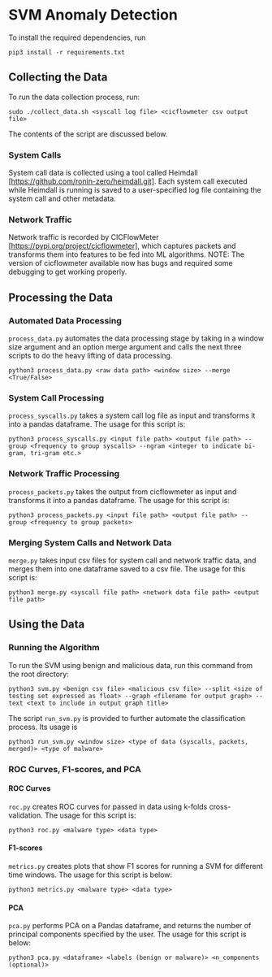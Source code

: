 # SVM Anomaly Detection

To install the required dependencies, run
```
pip3 install -r requirements.txt
```

## Collecting the Data
To run the data collection process, run:
```
sudo ./collect_data.sh <syscall log file> <cicflowmeter csv output file>
```
The contents of the script are discussed below.

### System Calls
System call data is collected using a tool called Heimdall [https://github.com/ronin-zero/heimdall.git]. Each system call executed while Heimdall is running is saved to a user-specified log file containing the system call and other metadata.

### Network Traffic 
Network traffic is recorded by CICFlowMeter [https://pypi.org/project/cicflowmeter], which captures packets and transforms them into features to be fed into ML algorithms. NOTE: The version of cicflowmeter available now has bugs and required some debugging to get working properly.

## Processing the Data
### Automated Data Processing
```process_data.py``` automates the data processing stage by taking in a window size argument and an option merge argument and calls the next three scripts to do the heavy lifting of data processing.
```
python3 process_data.py <raw data path> <window size> --merge <True/False>
```

### System Call Processing
```process_syscalls.py``` takes a system call log file as input and transforms it into a pandas dataframe. The usage for this script is:
```
python3 process_syscalls.py <input file path> <output file path> --group <frequency to group syscalls> --ngram <integer to indicate bi-gram, tri-gram etc.>
```

### Network Traffic Processing
```process_packets.py``` takes the output from cicflowmeter as input and transforms it into a pandas dataframe. The usage for this script is:
```
python3 process_packets.py <input file path> <output file path> --group <frequency to group packets>
```

### Merging System Calls and Network Data
```merge.py``` takes input csv files for system call and network traffic data, and merges them into one dataframe saved to a csv file. The usage for this script is:
```
python3 merge.py <syscall file path> <network data file path> <output file path>
```

## Using the Data
### Running the Algorithm
To run the SVM using benign and malicious data, run this command from the root directory:
```
python3 svm.py <benign csv file> <malicious csv file> --split <size of testing set expressed as float> --graph <filename for output graph> --text <text to include in output graph title>
```

The script ```run_svm.py``` is provided to further automate the classification process. Its usage is
```
python3 run_svm.py <window size> <type of data (syscalls, packets, merged)> <type of malware>
```

### ROC Curves, F1-scores, and PCA
#### ROC Curves
```roc.py``` creates ROC curves for passed in data using k-folds cross-validation. The usage for this script is:
```
python3 roc.py <malware type> <data type>
```

#### F1-scores
```metrics.py``` creates plots that show F1 scores for running a SVM for different time windows. The usage for this script is below:
```
python3 metrics.py <malware type> <data type>
```

#### PCA
```pca.py``` performs PCA on a Pandas dataframe, and returns the number of principal components specified by the user. The usage for this script is below:
```
python3 pca.py <dataframe> <labels (benign or malware)> <n_components (optional)>
```